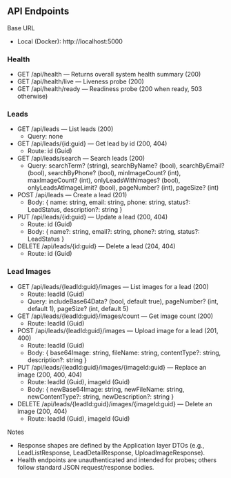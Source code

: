 ## API Endpoints

Base URL

- Local (Docker): http://localhost:5000

### Health

- GET /api/health — Returns overall system health summary (200)
- GET /api/health/live — Liveness probe (200)
- GET /api/health/ready — Readiness probe (200 when ready, 503 otherwise)

### Leads

- GET /api/leads — List leads (200)
  - Query: none
- GET /api/leads/{id:guid} — Get lead by id (200, 404)
  - Route: id (Guid)
- GET /api/leads/search — Search leads (200)
  - Query: searchTerm? (string), searchByName? (bool), searchByEmail? (bool), searchByPhone? (bool), minImageCount? (int), maxImageCount? (int), onlyLeadsWithImages? (bool), onlyLeadsAtImageLimit? (bool), pageNumber? (int), pageSize? (int)
- POST /api/leads — Create a lead (201)
  - Body: { name: string, email: string, phone: string, status?: LeadStatus, description?: string }
- PUT /api/leads/{id:guid} — Update a lead (200, 404)
  - Route: id (Guid)
  - Body: { name?: string, email?: string, phone?: string, status?: LeadStatus }
- DELETE /api/leads/{id:guid} — Delete a lead (204, 404)
  - Route: id (Guid)

### Lead Images

- GET /api/leads/{leadId:guid}/images — List images for a lead (200)
  - Route: leadId (Guid)
  - Query: includeBase64Data? (bool, default true), pageNumber? (int, default 1), pageSize? (int, default 5)
- GET /api/leads/{leadId:guid}/images/count — Get image count (200)
  - Route: leadId (Guid)
- POST /api/leads/{leadId:guid}/images — Upload image for a lead (201, 400)
  - Route: leadId (Guid)
  - Body: { base64Image: string, fileName: string, contentType?: string, description?: string }
- PUT /api/leads/{leadId:guid}/images/{imageId:guid} — Replace an image (200, 400, 404)
  - Route: leadId (Guid), imageId (Guid)
  - Body: { newBase64Image: string, newFileName: string, newContentType?: string, newDescription?: string }
- DELETE /api/leads/{leadId:guid}/images/{imageId:guid} — Delete an image (200, 404)
  - Route: leadId (Guid), imageId (Guid)

Notes

- Response shapes are defined by the Application layer DTOs (e.g., LeadListResponse, LeadDetailResponse, UploadImageResponse).
- Health endpoints are unauthenticated and intended for probes; others follow standard JSON request/response bodies.
 


 